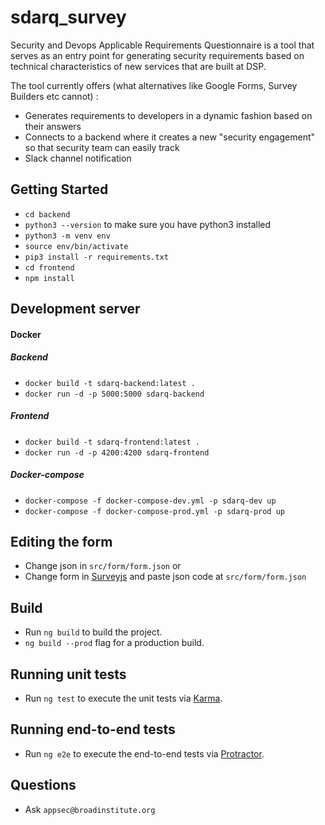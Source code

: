 # sdarq_survey
Security and Devops Applicable Requirements Questionnaire is a tool that serves as an entry point
for generating security requirements based on technical characteristics of new services that are 
built at DSP. 


The tool currently offers (what alternatives like Google Forms, Survey Builders etc cannot) :
- Generates requirements to developers in a dynamic fashion based on their answers
- Connects to a backend where it creates a new "security engagement" so that security team can easily track 
- Slack channel notification 

## Getting Started 

* ``cd backend``
*  ``python3 --version`` to make sure you have python3 installed
* ``python3 -m venv env``
* ``source env/bin/activate``
* ``pip3 install -r requirements.txt``
* ``cd frontend``
* ``npm install``

## Development server

#### Docker
##### Backend
* ``docker build -t sdarq-backend:latest .``
* ``docker run -d -p 5000:5000 sdarq-backend``

##### Frontend
* ``docker build -t sdarq-frontend:latest .``
* ``docker run -d -p 4200:4200 sdarq-frontend``

##### Docker-compose
* ``docker-compose -f docker-compose-dev.yml -p sdarq-dev up``
* ``docker-compose -f docker-compose-prod.yml -p sdarq-prod up``

## Editing the form
* Change json in ``src/form/form.json``  or 
* Change form in [Surveyjs](https://surveyjs.io/create-survey/) and paste json code at ``src/form/form.json``

## Build

* Run `ng build` to build the project. 
* `ng build --prod` flag for a production build.

## Running unit tests

* Run `ng test` to execute the unit tests via [Karma](https://karma-runner.github.io).

## Running end-to-end tests

* Run `ng e2e` to execute the end-to-end tests via [Protractor](http://www.protractortest.org/).

## Questions

* Ask `appsec@broadinstitute.org`




